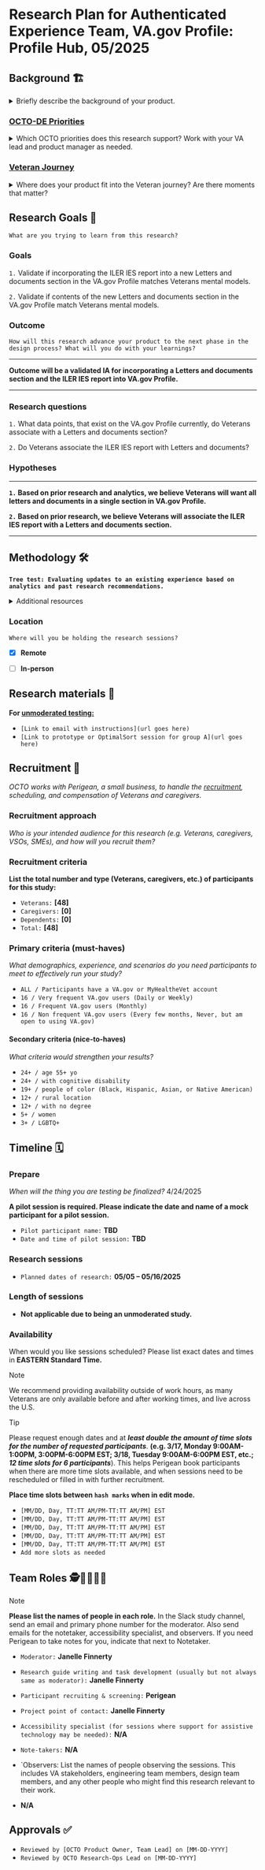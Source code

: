 # Research Plan for Authenticated Experience Team, VA.gov Profile: Profile Hub, 05/2025

## Background 🏗️
<details><summary>Briefly describe the background of your product.</summary>
	
`What problem is your product trying to solve?`

The Core Veteran Experience Crew ensures Veterans and beneficiaries have a cohesive logged-in experience across and within the current mobile and web modalities. The crew seeks to do this by developing and curating a personalized view of the Veteran’s and beneficiary’s information so they can easily understand their benefits and take action to manage and update their account and benefits. We aim to aggregate and elevate personalized tasks and information relevant to Veterans on VA.gov and the Flagship Health & Benefits Mobile app so Veterans and beneficiaries can quickly get a snapshot of their existing business with VA.

[Link to Authenticated Experience team folder](https://github.com/department-of-veterans-affairs/va.gov-team/tree/master/products/identity-personalization)
  
`Where is your product situated on VA.gov? (ex: auth vs. unauth)`

**Authenticated Experience**
  
`What is Veterans’ familiarity with this tool? Is this a new product or an iteration on an existing one?`

We are iterating on the information architecture of the VA.gov Profile Hub based on previous user feedback and analytics in order to incorporate our new feature, the Individual Longitudinal Exposure Record, Individual Exposure Summary (ILER IES) report. The ILER IES report will be a downloadable PDF that informs Veterans of their toxic exposure information to inform their disability claims and health care treatments. [Implementation is being informed by prior research.](https://github.com/department-of-veterans-affairs/va.gov-team/blob/master/products/identity-personalization/profile/Research/2025-03-profile-secondary-research/research-findings.md#military-information)

`Product Brief`

[Link to product brief.](https://github.com/department-of-veterans-affairs/va.gov-team/tree/master/products/identity-personalization/profile/military-information/2024-ies)

</details>

### [OCTO-DE Priorities](https://github.com/department-of-veterans-affairs/va.gov-team/blob/master/strategy/OCTO-DE%20Priorities%202025.md) 

<details><summary>Which OCTO priorities does this research support? Work with your VA lead and product manager as needed.</summary>

`Objective 1:  VA’s digital experiences are the easiest and most efficient way to access VA health care and benefits.`  

> - **Key Result 1:** Improve satisfaction with our web and mobile products by 5 points.

</details>

### [Veteran Journey](https://github.com/department-of-veterans-affairs/va.gov-team/blob/master/platform/design/va-product-journey-maps/Veteran%20Journey%20Map.pdf)

<details><summary>Where does your product fit into the Veteran journey?
Are there moments that matter?</summary>
	
- `Starting Up`
- `Taking Care of Myself`
- `Retiring`
- `Aging`

</details>

## Research Goals 🥅	
`What are you trying to learn from this research?` 

### Goals

`1.` Validate if incorporating the ILER IES report into a new Letters and documents section in the VA.gov Profile matches Veterans mental models.

`2.` Validate if contents of the new Letters and documents section in the VA.gov Profile match Veterans mental models.
  
### Outcome
`How will this research advance your product to the next phase in the design process? What will you do with your learnings?`

---

**Outcome will be a validated IA for incorporating a Letters and documents section and the ILER IES report into VA.gov Profile.** 

---

### Research questions

`1.` What data points, that exist on the VA.gov Profile currently, do Veterans associate with a Letters and documents section?

`2.` Do Veterans associate the ILER IES report with Letters and documents?

### Hypotheses

---

**`1.` Based on prior research and analytics, we believe Veterans will want all letters and documents in a single section in VA.gov Profile.**

**`2.` Based on prior research, we believe Veterans will associate the ILER IES report with a Letters and documents section.** 

---
  

## Methodology  🛠️

**`Tree test: Evaluating updates to an existing experience based on analytics and past research recommendations.`**

<details><summary>Additional resources</summary> 
	
- Please review the [PRA primer](https://github.com/department-of-veterans-affairs/va.gov-team/blob/master/platform/research/planning/what-is-paperwork-reduction-act.md) to educate yourself on how PRA impacts the research we do as a government project. 
- Review the [Perigean recruitment guidance](https://depo-platform-documentation.scrollhelp.site/research-design/Recruiting-Participants.1958773044.html) to understand how Perigean recruits, and what types of research they can support. 
- If conducting testing on mobile, refer to the [mobile research guidelines.](https://depo-platform-documentation.scrollhelp.site/research-design/Conducting-Research-Sessions.1958773061.html#ConductingResearchSessions-Researchingwithmobileusers)
- If conducting [unmoderated usability research, refer to the guidance here.](https://depo-platform-documentation.scrollhelp.site/research-design/Planning-Unmoderated-Studies.1904738369.html) 
- If conducting [research with disabled Veterans, refer to this checklist](https://depo-platform-documentation.scrollhelp.site/research-design/research-with-assistive-technology-users) and [follow disability etiquette guidelines.](https://depo-platform-documentation.scrollhelp.site/research-design/disability-etiquette)
- In the rare event of an emergency during research, be prepared by reviewing guidelines for [research safety and emergency exit strategies](https://depo-platform-documentation.scrollhelp.site/research-design/Research-Safety-and-Emergency-Exit-Strategies.2143649793.html).

</details>

### Location
`Where will you be holding the research sessions?`

- [X] **Remote**
- [ ] **In-person**
      

## Research materials 📔

**For [unmoderated testing:](https://depo-platform-documentation.scrollhelp.site/research-design/Planning-Unmoderated-Studies.1904738369.html)**
- `[Link to email with instructions](url goes here)`
- `[Link to prototype or OptimalSort session for group A](url goes here)`

	
## Recruitment 🎯
*OCTO works with Perigean, a small business, to handle the [recruitment](https://veteranusability.us/), scheduling, and compensation of Veterans and caregivers.*

### Recruitment approach
*Who is your intended audience for this research (e.g. Veterans, caregivers, VSOs, SMEs), and how will you recruit them?* 

### Recruitment criteria

**List the total number and type (Veterans, caregivers, etc.) of participants for this study:**

- `Veterans:` **[48]**
- `Caregivers:` **[0]**
- `Dependents:` **[0]**
- `Total:` **[48]**

### Primary criteria (must-haves)
*What demographics, experience, and scenarios do you need participants to meet to effectively run your study?* 

- `ALL / Participants have a VA.gov or MyHealtheVet account`
- `16 / Very frequent VA.gov users (Daily or Weekly)`
- `16 / Frequent VA.gov users (Monthly)`
- `16 / Non frequent VA.gov users (Every few months, Never, but am open to using VA.gov)`

#### Secondary criteria (nice-to-haves)
*What criteria would strengthen your results?* 

- `24+ / age 55+ yo`
- `24+ / with cognitive disability`
- `19+ / people of color (Black, Hispanic, Asian, or Native American)`
- `12+ / rural location`
- `12+ / with no degree`
- `5+ / women`
- `3+ / LGBTQ+`

## Timeline 🗓️

### Prepare
*When will the thing you are testing be finalized?* 4/24/2025

**A pilot session is required. Please indicate the date and name of a mock participant for a pilot session.** 

- `Pilot participant name:` **TBD**
- `Date and time of pilot session:` **TBD** 

### Research sessions
- `Planned dates of research:` **05/05 – 05/16/2025**

### Length of sessions
- **Not applicable due to being an unmoderated study.**

### Availability
When would you like sessions scheduled? Please list exact dates and times in **EASTERN Standard Time.** 

> [!NOTE]
> We recommend providing availability outside of work hours, as many Veterans are only available before and after working times, and live across the U.S. 

> [!TIP]
> Please request enough dates and at ***least double the amount of time slots for the number of requested participants***. **(e.g. 3/17, Monday 9:00AM-1:00PM, 3:00PM-6:00PM EST; 3/18, Tuesday 9:00AM-6:00PM EST, etc.;** ***12 time slots for 6 participants***). This helps Perigean book participants when there are more time slots available, and when sessions need to be rescheduled or filled in with further recruitment.
>
> **Place time slots between `hash marks` when in edit mode.**

- `[MM/DD, Day, TT:TT AM/PM-TT:TT AM/PM] EST`
- `[MM/DD, Day, TT:TT AM/PM-TT:TT AM/PM] EST`
- `[MM/DD, Day, TT:TT AM/PM-TT:TT AM/PM] EST`
- `[MM/DD, Day, TT:TT AM/PM-TT:TT AM/PM] EST`
- `[MM/DD, Day, TT:TT AM/PM-TT:TT AM/PM] EST`
- `Add more slots as needed`
  
## Team Roles  🕵️👩‍💻👩‍🔬

> [!NOTE]
> **Please list the names of people in each role.** In the Slack study channel, send an email and primary phone number for the moderator. Also send emails for the notetaker, accessibility specialist, and observers. If you need Perigean to take notes for you, indicate that next to Notetaker.

- `Moderator:` **Janelle Finnerty**	
- `Research guide writing and task development (usually but not always same as moderator):` **Janelle Finnerty**		
- `Participant recruiting & screening:` **Perigean**	
- `Project point of contact:` **Janelle Finnerty**		
- `Accessibility specialist (for sessions where support for assistive technology may be needed):` **N/A**	
- `Note-takers:` **N/A**	
- `Observers: List the names of people observing the sessions. This includes VA stakeholders, engineering team members, design team members, and any other people who might find this research relevant to their work.

- **N/A**

## Approvals ✅
- `Reviewed by [OCTO Product Owner, Team Lead] on [MM-DD-YYYY]`
- `Reviewed by OCTO Research-Ops Lead on [MM-DD-YYYY]`
